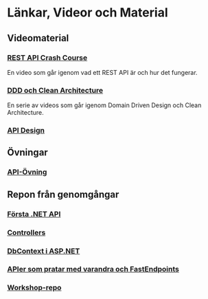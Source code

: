 # Länkar, Videor och Material

## Videomaterial

### [REST API Crash Course](https://www.youtube.com/watch?v=SLwpqD8n3d0)

En video som går igenom vad ett REST API är och hur det fungerar.

### [DDD och Clean Architecture](https://youtube.com/playlist?list=PLYpjLpq5ZDGstQ5afRz-34o_0dexr1RGa&si=mTR2edTMsRzOBwJ4)

En serie av videos som går igenom Domain Driven Design och Clean Architecture.

### [API Design](https://www.youtube.com/watch?v=5Ojy7U0gWfY)

## Övningar

### [API-Övning](api-övningar.md)

## Repon från genomgångar

### [Första .NET API](https://github.com/niklas-hjelm/ASP.NETLiveDemo)

### [Controllers](https://github.com/niklas-hjelm/LIveDemoControllers)

### [DbContext i ASP.NET](https://github.com/niklas-hjelm/LiveDemoNetApi/)

### [APIer som pratar med varandra och FastEndpoints](https://github.com/niklas-hjelm/LIveDemoApiCommunication)

### [Workshop-repo](https://github.com/niklas-hjelm/DjurApiLiveDemo)